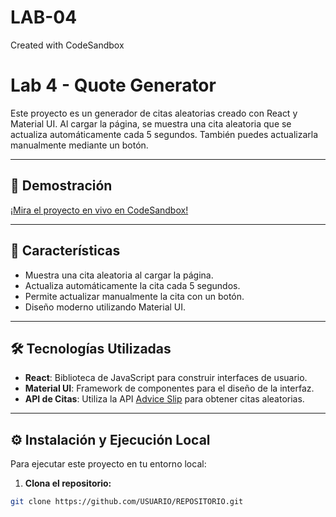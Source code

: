 # LAB-04
Created with CodeSandbox
# Lab 4 - Quote Generator  

Este proyecto es un generador de citas aleatorias creado con React y Material UI. Al cargar la página, se muestra una cita aleatoria que se actualiza automáticamente cada 5 segundos. También puedes actualizarla manualmente mediante un botón.  

---

## 🎥 Demostración  
[¡Mira el proyecto en vivo en CodeSandbox!](https://codesandbox.io/p/github/I-gabx-I/LAB-04/main?import=true&workspaceId=ws_WnPPTptF2eR1bQ4pKDx4MW)  

---

## 🚀 Características  
- Muestra una cita aleatoria al cargar la página.  
- Actualiza automáticamente la cita cada 5 segundos.  
- Permite actualizar manualmente la cita con un botón.  
- Diseño moderno utilizando Material UI.  

---

## 🛠️ Tecnologías Utilizadas  
- **React**: Biblioteca de JavaScript para construir interfaces de usuario.  
- **Material UI**: Framework de componentes para el diseño de la interfaz.  
- **API de Citas**: Utiliza la API [Advice Slip](https://api.adviceslip.com) para obtener citas aleatorias.  

---

## ⚙️ Instalación y Ejecución Local  

Para ejecutar este proyecto en tu entorno local:  

1. **Clona el repositorio:**  
```sh
git clone https://github.com/USUARIO/REPOSITORIO.git
